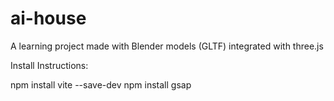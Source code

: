 # ai-house
A learning project made with Blender models (GLTF) integrated with three.js

Install Instructions:

npm install vite --save-dev
npm install gsap
